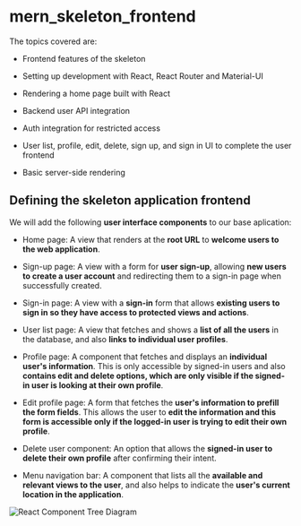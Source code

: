 # mern_skeleton_frontend

The topics covered are:

* Frontend features of the skeleton

* Setting up development with React, React Router and Material-UI

* Rendering a home page built with React

* Backend user API integration

* Auth integration for restricted access

* User list, profile, edit, delete, sign up, and sign in UI to complete the user frontend

* Basic server-side rendering

## Defining the skeleton application frontend

We will add the following **user interface components** to our base aplication:

* Home page: A view that renders at the **root URL** to **welcome users to the web application**.

* Sign-up page: A view with a form for **user sign-up**, allowing **new users to create a user account** and redirecting them to a sign-in page when successfully created.

* Sign-in page: A view with a **sign-in** form that allows **existing users to sign in so they have access to protected views and actions**.

* User list page: A view that fetches and shows a **list of all the users** in the database, and also **links to individual user profiles**.

* Profile page: A component that fetches and displays an **individual user's information**. This is only accessible by signed-in users and also **contains edit and delete options, which are only visible if the signed-in user is looking at their own profile**.

* Edit profile page: A form that fetches the **user's information to prefill the form fields**. This allows the user to **edit the information and this form is accessible only if the logged-in user is trying to edit their own profile**.

* Delete user component: An option that allows the **signed-in user to delete their own profile** after confirming their intent.

* Menu navigation bar: A component that lists all the **available and relevant views to the user**, and also helps to indicate the **user's current location in the application**.

![React Component Tree Diagram](https://github.com/piyush-cosmo/mern-social/blob/master/images/react_component_tree_diagram.png)
